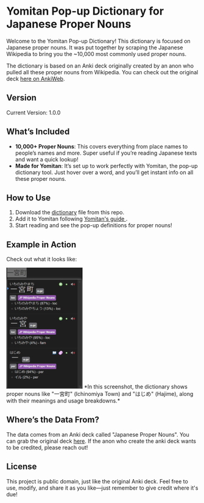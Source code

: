 
# Yomitan Pop-up Dictionary for Japanese Proper Nouns

Welcome to the Yomitan Pop-up Dictionary! This dictionary is focused on Japanese proper nouns. It was put together by scraping the Japanese Wikipedia to bring you the ~10,000 most commonly used proper nouns.

The dictionary is based on an Anki deck originally created by an anon who pulled all these proper nouns from Wikipedia. You can check out the original deck [here on AnkiWeb](https://ankiweb.net/shared/info/3885156604).

## Version

Current Version: 1.0.0

## What’s Included

- **10,000+ Proper Nouns**: This covers everything from place names to people’s names and more. Super useful if you’re reading Japanese texts and want a quick lookup!
- **Made for Yomitan**: It’s set up to work perfectly with Yomitan, the pop-up dictionary tool. Just hover over a word, and you’ll get instant info on all these proper nouns.

## How to Use

1. Download the [dictionary](https://github.com/J-O-S-H-L/JP-Proper-Noun-Dictionary/blob/main/jp_proper_noun_dictionary.zip) file from this repo.
2. Add it to Yomitan following [Yomitan's guide ](https://yomitan.wiki/).
3. Start reading and see the pop-up definitions for proper nouns!

## Example in Action

Check out what it looks like:

<img src="examples/example_1.png" alt="Yomitan Pop-up Example" width="200"/> 
*In this screenshot, the dictionary shows proper nouns like "一宮町" (Ichinomiya Town) and "はじめ" (Hajime), along with their meanings and usage breakdowns.*

## Where’s the Data From?

The data comes from an Anki deck called "Japanese Proper Nouns". You can grab the original deck [here](https://ankiweb.net/shared/info/3885156604). If the anon who create the anki deck wants to be credited, please reach out!

## License

This project is public domain, just like the original Anki deck. Feel free to use, modify, and share it as you like—just remember to give credit where it's due!
